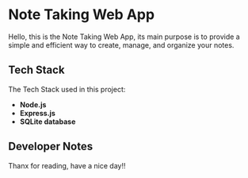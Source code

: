 # Note Taking Web App

Hello, this is the Note Taking Web App, its main purpose is to provide a simple and efficient way to create, manage, and organize your notes.

## Tech Stack

The Tech Stack used in this project:

- **Node.js**
- **Express.js**
- **SQLite database**

## Developer Notes

Thanx for reading, have a nice day!!